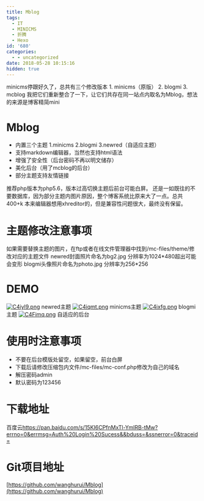 ```yaml
---
title: Mblog
tags:
  - IT
  - MINICMS
  - 折腾
  - Hexo
id: '680'
categories:
  - - uncategorized
date: 2018-05-28 10:15:16
hidden: true
---
```


minicms停跟好久了，总共有三个修改版本 1. minicms（原版） 2. blogmi 3. mcblog 我把它们重新整合了一下，让它们共存在同一站点内取名为Mblog，想法的来源是博客精简mini
<!-- more -->
# Mblog

*   内置三个主题 1.minicms 2.blogmi 3.newred（自适应主题）
*   支持markdown编辑器，当然也支持html语法
*   增强了安全性（后台密码不再以明文储存）
*   美化后台（用了mcblog的后台）
*   部分主题支持友情链接

推荐php版本为php5.6，版本过高切换主题后前台可能白屏。 还是一如既往的不要数据库，因为部分主题内图片原因，整个博客系统比原来大了一点。总共400+k 本来编辑器想用xhreditor的，但是兼容性问题很大，最终没有保留。

# 主题修改注意事项

如果需要替换主题的图片，在ftp或者在线文件管理器中找到/mc-files/theme/修改对应的主题文件 newred封面照片命名为bg2.jpg 分辨率为1024\*480超出可能会变形 blogmi头像照片命名为photo.jpg 分辨率为256\*256

# DEMO

[![C4iyl9.png](https://history.whrblog.online/2019/04/07/image-bed-1/C4iyl9.md.png)](https://imgchr.com/i/C4iyl9) newred主题 [![C4iqmt.png](https://history.whrblog.online/2019/04/07/image-bed-1/C4iqmt.md.png)](https://imgchr.com/i/C4iqmt) minicms主题 [![C4ixfg.png](https://history.whrblog.online/2019/04/07/image-bed-1/C4ixfg.md.png)](https://imgchr.com/i/C4ixfg) blogmi主题 [![C4Fimq.png](https://history.whrblog.online/2019/04/07/image-bed-1/C4Fimq.md.png)](https://imgchr.com/i/C4Fimq) 自适应的后台

# 使用时注意事项

*   不要在后台模版处留空，如果留空，前台白屏
*   下载后请修改压缩包内文件/mc-files/mc-conf.php修改为自己的域名
*   解压密码admin
*   默认密码为123456

# 下载地址

百度云[https://pan.baidu.com/s/15KI6CPfnMxTl-YmIRB-tMw? errno=0&errmsg=Auth%20Login%20Sucess&&bduss=&ssnerror=0&traceid=](https://pan.baidu.com/s/15KI6CPfnMxTl-YmIRB-tMw?errno=0&errmsg=Auth%20Login%20Sucess&&bduss=&ssnerror=0&traceid=)

# Git项目地址

[https://github.com/wanghurui/Mblog](https://github.com/wanghurui/Mblog)